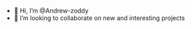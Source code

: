 - 👋 Hi, I’m @Andrew-zoddy
- 💞️ I’m looking to collaborate on new and interesting projects


<!---
Andrew-zoddy/Andrew-zoddy is a ✨ special ✨ repository because its `README.md` (this file) appears on your GitHub profile.
You can click the Preview link to take a look at your changes.
--->
